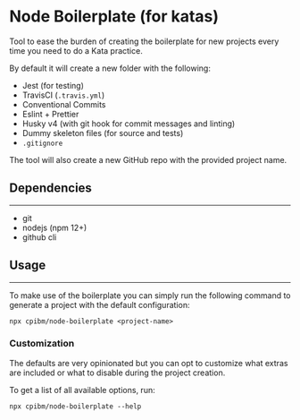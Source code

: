 # Node Boilerplate (for katas)
Tool to ease the burden of creating the boilerplate for new projects every time you need to do a Kata practice.

By default it will create a new folder with the following:
 - Jest (for testing)
 - TravisCI (`.travis.yml`)
 - Conventional Commits
 - Eslint + Prettier
 - Husky v4 (with git hook for commit messages and linting)
 - Dummy skeleton files (for source and tests)
 - `.gitignore`

 The tool will also create a new GitHub repo with the provided project name.

## Dependencies
_____

 - git
 - nodejs (npm 12+)
 - github cli

## Usage
_____
To make use of the boilerplate you can simply run the following command to generate a project with the default configuration:
```
npx cpibm/node-boilerplate <project-name>
```

### Customization
The defaults are very opinionated but you can opt to customize what extras are included or what to disable during the project creation.

To get a list of all available options, run:
```
npx cpibm/node-boilerplate --help
```
